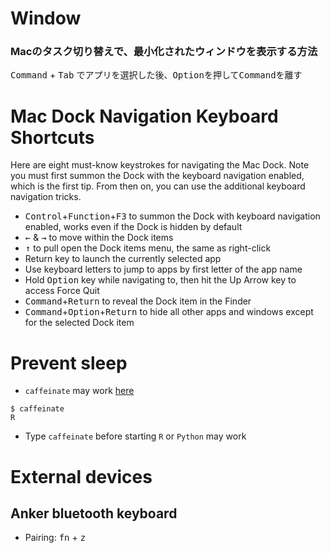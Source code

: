 # Window
### Macのタスク切り替えで、最小化されたウィンドウを表示する方法

<kbd>Command</kbd> + <kbd>Tab</kbd> でアプリを選択した後、<kbd>Option</kbd>を押して<kbd>Command</kbd>を離す


# Mac Dock Navigation Keyboard Shortcuts
Here are eight must-know keystrokes for navigating the Mac Dock. Note you must first summon the Dock with the keyboard navigation enabled, which is the first tip. From then on, you can use the additional keyboard navigation tricks.

* <kbd>Control</kbd>+<kbd>Function</kbd>+<kbd>F3</kbd> to summon the Dock with keyboard navigation enabled, works even if the Dock is hidden by default
* <kbd>&larr;</kbd> & <kbd>&rarr;</kbd> to move within the Dock items
* <kbd>&uarr;</kbd> to pull open the Dock items menu, the same as right-click
* Return key to launch the currently selected app
* Use keyboard letters to jump to apps by first letter of the app name
* Hold <kbd>Option</kbd> key while navigating to, then hit the Up Arrow key to access Force Quit
* <kbd>Command</kbd>+<kbd>Return</kbd> to reveal the Dock item in the Finder
* <kbd>Command</kbd>+<kbd>Option</kbd>+<kbd>Return</kbd> to hide all other apps and windows except for the selected Dock item

# Prevent sleep
* `caffeinate` may work [here](https://computers.tutsplus.com/tutorials/quick-tip-how-to-stop-your-mac-from-sleeping-using-the-command-line--mac-50905)

```
$ caffeinate
R
```

* Type `caffeinate` before starting `R` or `Python` may work

# External devices
## Anker bluetooth keyboard
* Pairing: <kbd>fn</kbd> + <kbd>z</kbd>